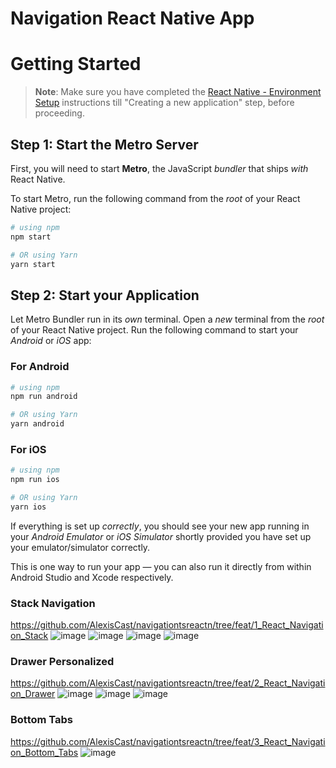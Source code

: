 # Navigation React Native App

# Getting Started

>**Note**: Make sure you have completed the [React Native - Environment Setup](https://reactnative.dev/docs/environment-setup) instructions till "Creating a new application" step, before proceeding.

## Step 1: Start the Metro Server

First, you will need to start **Metro**, the JavaScript _bundler_ that ships _with_ React Native.

To start Metro, run the following command from the _root_ of your React Native project:

```bash
# using npm
npm start

# OR using Yarn
yarn start
```

## Step 2: Start your Application

Let Metro Bundler run in its _own_ terminal. Open a _new_ terminal from the _root_ of your React Native project. Run the following command to start your _Android_ or _iOS_ app:

### For Android

```bash
# using npm
npm run android

# OR using Yarn
yarn android
```

### For iOS

```bash
# using npm
npm run ios

# OR using Yarn
yarn ios
```

If everything is set up _correctly_, you should see your new app running in your _Android Emulator_ or _iOS Simulator_ shortly provided you have set up your emulator/simulator correctly.

This is one way to run your app — you can also run it directly from within Android Studio and Xcode respectively.
### Stack Navigation
https://github.com/AlexisCast/navigationtsreactn/tree/feat/1_React_Navigation_Stack
![image](https://github.com/AlexisCast/navigationtsreactn/assets/67242986/3c75dfa6-2af2-492e-9ecd-e4d9598b43b2)
![image](https://github.com/AlexisCast/navigationtsreactn/assets/67242986/1e6021e9-c9c5-4eee-abac-a382cddbf681)
![image](https://github.com/AlexisCast/navigationtsreactn/assets/67242986/c482d986-a9c8-4c55-ae44-da0e34cf2c98)
![image](https://github.com/AlexisCast/navigationtsreactn/assets/67242986/6ac367a5-ad7c-4cab-ad7a-4dab8e366831)


### Drawer Personalized
https://github.com/AlexisCast/navigationtsreactn/tree/feat/2_React_Navigation_Drawer
![image](https://github.com/AlexisCast/navigationtsreactn/assets/67242986/8e8a8e0f-8722-4c31-a9b2-c41aca4f1fe2)
![image](https://github.com/AlexisCast/navigationtsreactn/assets/67242986/75e48c16-8e70-4778-bccc-a3b9d4641439)
![image](https://github.com/AlexisCast/navigationtsreactn/assets/67242986/a5d3c815-caa3-4f0e-9928-09624fc546ac)


### Bottom Tabs
https://github.com/AlexisCast/navigationtsreactn/tree/feat/3_React_Navigation_Bottom_Tabs
![image](https://github.com/AlexisCast/navigationtsreactn/assets/67242986/1bf7c1f0-1ac7-4a0f-a154-3cccec7556bc)


